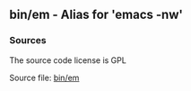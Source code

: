 ## bin/em - Alias for 'emacs -nw'


### Sources
<a href="#sources"></a>
<!-- dev.mdmark  mdmark:MDSECTION  state:BEG_AUTO  param:Sources -->
The source code license is GPL

Source file: [bin/em](/bin/em)

<!-- dev.mdmark  mdmark:MDSECTION  state:END_AUTO  param:Sources -->

